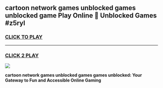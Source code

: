 
## cartoon network games unblocked games unblocked game Play Online 👋 Unblocked Games #z5ryl
<h3>
<a href="https://premium.freeplayer.one?title=cartoon_network_games_unblocked_games&ref=21F">CLICK TO PLAY</a></h3>
<hr>

<h3>
<a href="https://premium.freeplayer.one?title=cartoon_network_games_unblocked_games&ref=21F">CLICK 2 PLAY</a>
  
</h3>

<a href="https://premium.freeplayer.one?title=cartoon_network_games_unblocked_games&ref=21F/"><img src="https://clearcache.store/games.png"></a>


**cartoon network games unblocked games games unblocked: Your Gateway to Fun and Accessible Online Gaming**
